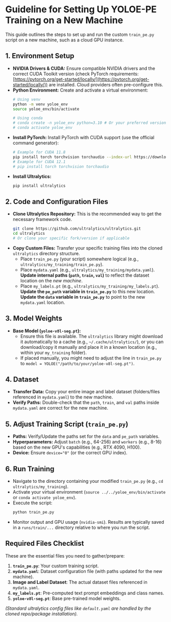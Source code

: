 # Guideline for Setting Up YOLOE-PE Training on a New Machine

This guide outlines the steps to set up and run the custom `train_pe.py` script on a new machine, such as a cloud GPU instance.

## 1. Environment Setup

*   **NVIDIA Drivers & CUDA:** Ensure compatible NVIDIA drivers and the correct CUDA Toolkit version (check PyTorch requirements: [https://pytorch.org/get-started/locally/](https://pytorch.org/get-started/locally/)) are installed. Cloud providers often pre-configure this.
*   **Python Environment:** Create and activate a virtual environment:
    ```bash
    # Using venv
    python -m venv yoloe_env
    source yoloe_env/bin/activate

    # Using conda
    # conda create -n yoloe_env python=3.10 # Or your preferred version
    # conda activate yoloe_env
    ```
*   **Install PyTorch:** Install PyTorch with CUDA support (use the official command generator):
    ```bash
    # Example for CUDA 11.8
    pip install torch torchvision torchaudio --index-url https://download.pytorch.org/whl/cu118
    # Example for CUDA 12.1
    # pip install torch torchvision torchaudio
    ```
*   **Install Ultralytics:**
    ```bash
    pip install ultralytics
    ```

## 2. Code and Configuration Files

*   **Clone Ultralytics Repository:** This is the recommended way to get the necessary framework code.
    ```bash
    git clone https://github.com/ultralytics/ultralytics.git
    cd ultralytics
    # Or clone your specific fork/version if applicable
    ```
*   **Copy Custom Files:** Transfer your specific training files into the cloned `ultralytics` directory structure.
    *   Place `train_pe.py` (your script) somewhere logical (e.g., `ultralytics/my_training/train_pe.py`).
    *   Place `mydata.yaml` (e.g., `ultralytics/my_training/mydata.yaml`). **Update internal paths (`path`, `train`, `val`)** to reflect the dataset location on the *new machine*.
    *   Place `my_labels.pt` (e.g., `ultralytics/my_training/my_labels.pt`). **Update the `pe_path` variable in `train_pe.py`** to this new location. **Update the `data` variable in `train_pe.py`** to point to the new `mydata.yaml` location.

## 3. Model Weights

*   **Base Model (`yoloe-v8l-seg.pt`):**
    *   Ensure this file is available. The `ultralytics` library might download it automatically to a cache (e.g., `~/.cache/ultralytics/`), or you can download/copy it manually and place it in a known location (e.g., within your `my_training` folder).
    *   If placed manually, you might need to adjust the line in `train_pe.py` to `model = YOLOE("/path/to/your/yoloe-v8l-seg.pt")`.

## 4. Dataset

*   **Transfer Data:** Copy your entire image and label dataset (folders/files referenced in `mydata.yaml`) to the new machine.
*   **Verify Paths:** Double-check that the `path`, `train`, and `val` paths inside `mydata.yaml` are correct for the new machine.

## 5. Adjust Training Script (`train_pe.py`)

*   **Paths:** Verify/Update the paths set for the `data` and `pe_path` variables.
*   **Hyperparameters:** Adjust `batch` (e.g., 64-256) and `workers` (e.g., 8-16) based on the new GPU's capabilities (e.g., RTX 4090, H100).
*   **Device:** Ensure `device="0"` (or the correct GPU index).

## 6. Run Training

*   Navigate to the directory containing your modified `train_pe.py` (e.g., `cd ultralytics/my_training`).
*   Activate your virtual environment (`source ../../yoloe_env/bin/activate` or `conda activate yoloe_env`).
*   Execute the script:
    ```bash
    python train_pe.py
    ```
*   Monitor output and GPU usage (`nvidia-smi`). Results are typically saved in a `runs/train/...` directory relative to where you run the script.

## Required Files Checklist

These are the essential files you need to gather/prepare:

1.  **`train_pe.py`**: Your custom training script.
2.  **`mydata.yaml`**: Dataset configuration file (with paths updated for the new machine).
3.  **Image and Label Dataset**: The actual dataset files referenced in `mydata.yaml`.
4.  **`my_labels.pt`**: Pre-computed text prompt embeddings and class names.
5.  **`yoloe-v8l-seg.pt`**: Base pre-trained model weights.

*(Standard ultralytics config files like `default.yaml` are handled by the cloned repo/package installation).* 